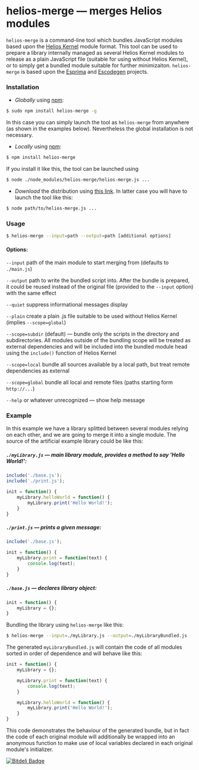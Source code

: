 helios-merge — merges Helios modules
=====================================

`helios-merge` is a command-line tool which bundles JavaScript modules
based upon the [Helios Kernel](http://asvd.github.io/helios-kernel/)
module format. This tool can be used to prepare a library internally
managed as several Helios Kernel modules to release as a plain
JavaScript file (suitable for using without Helios Kernel), or to
simply get a bundled module suitable for further
minimizaiton. `helios-merge` is based upon the
[Esprima](https://github.com/ariya/esprima) and
[Escodegen](https://github.com/Constellation/escodegen) projects.


### Installation

- *Globally* using [npm](https://npmjs.org/):

```sh
$ sudo npm install helios-merge -g
```

In this case you can simply launch the tool as `helios-merge` from
anywhere (as shown in the examples below). Nevertheless the global
installation is not necessary.

- *Locally* using [npm](https://npmjs.org/):

```sh
$ npm install helios-merge
```

If you install it like this, the tool can be launched using

```sh
$ node ./node_modules/helios-merge/helios-merge.js ...
```

- *Download* the distribution using [this
link](https://github.com/asvd/helios-merge/releases/download/v0.1.0/helios-merge-0.1.0.tar.gz).
In latter case you will have to launch the tool like this:

```sh
$ node path/to/helios-merge.js ...
```




### Usage

```sh
$ helios-merge --input=path --output=path [additional options]
```


#### Options:

`--input` path of the main module to start merging from (defaults to
`./main.js`)

`--output` path to write the bundled script into. After the bundle is
prepared, it could be reused instead of the original file (provided to
the `--input` option) with the same effect

`--quiet` suppress informational messages display

`--plain` create a plain .js file suitable to be used without Helios
Kernel (implies `--scope=global`)

`--scope=subdir` (default) — bundle only the scripts in the directory
and subdirectories. All modules outside of the bundling scope will be
treated as external dependencies and will be included into the bundled
module head using the `include()` function of Helios Kernel

`--scope=local` bundle all sources available by a local path, but
treat remote dependencies as external

`--scope=global` bundle all local and remote files (paths starting
form `http://...`)


`--help` or whatever unrecognized — show help message



### Example

In this example we have a library splitted between several modules
relying on each other, and we are going to merge it into a single
module.  The source of the artificial example library could be like
this:


##### `./myLibrary.js` — main library module, provides a method to say 'Hello World!':

```js
include('./base.js');
include('./print.js');

init = function() {
    myLibrary.helloWorld = function() {
        myLibrary.print('Hello World!');
    }
}
```


##### `./print.js` — prints a given message:

```js
include('./base.js');

init = function() {
    myLibrary.print = function(text) {
        console.log(text);
    }
}
```


##### `./base.js` — declares library object:

```js
init = function() {
    myLibrary = {};
}
```


Bundling the library using `helios-merge` like this:


```sh
$ helios-merge --input=./myLibrary.js --output=./myLibraryBundled.js
```

The generated `myLibraryBundled.js` will contain the code of all
modules sorted in order of dependence and will behave like this:

```js
init = function() {
    myLibrary = {};

    myLibrary.print = function(text) {
        console.log(text);
    }

    myLibrary.helloWorld = function() {
        myLibrary.print('Hello World!');
    }
}
```

This code demonstrates the behaviour of the generated bundle, but in
fact the code of each original module will additionally be wrapped
into an anonymous function to make use of local variables declared in
each original module's initializer.

[![Bitdeli Badge](https://d2weczhvl823v0.cloudfront.net/asvd/helios-merge/trend.png)](https://bitdeli.com/free "Bitdeli Badge")
